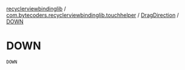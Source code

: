 [recyclerviewbindinglib](../../index.md) / [com.bytecoders.recyclerviewbindinglib.touchhelper](../index.md) / [DragDirection](index.md) / [DOWN](./-d-o-w-n.md)

# DOWN

`DOWN`